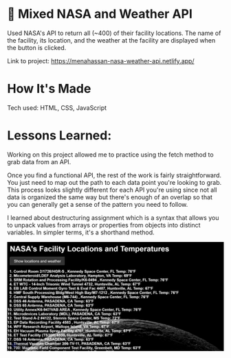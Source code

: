 # 🚀 Mixed NASA and Weather API

Used NASA's API to return all (~400) of their facility locations. The name of the facility, its location, and the weather at the facility are displayed when the button is clicked.

Link to project: https://menahassan-nasa-weather-api.netlify.app/

# How It's Made
Tech used: HTML, CSS, JavaScript

# Lessons Learned:
Working on this project allowed me to practice using the fetch method to grab data from an API. 

Once you find a functional API, the rest of the work is fairly straightforward. You just need to map out the path to each data point you're looking to grab. This process looks slightly different for each API you're using since not all data is organized the same way but there's enough of an overlap so that you can generally get a sense of the pattern you need to follow.

I learned about destructuring assignment which is a syntax that allows you to unpack values from arrays or properties from objects into distinct variables. In simpler terms, it's a shorthand method.

<img src="nasa-weather-project-screenshot.JPG">

